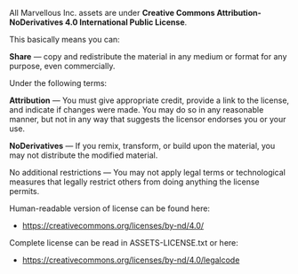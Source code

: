 All Marvellous Inc. assets are under **Creative Commons Attribution-NoDerivatives 4.0 International Public License**.

This basically means you can:

**Share** — copy and redistribute the material in any medium or format
for any purpose, even commercially.

Under the following terms:

**Attribution** — You must give appropriate credit, provide a link to the license, and indicate if changes were made. You may do so in any reasonable manner, but not in any way that suggests the licensor endorses you or your use.

**NoDerivatives** — If you remix, transform, or build upon the material, you may not distribute the modified material.

No additional restrictions — You may not apply legal terms or technological measures that legally restrict others from doing anything the license permits.

Human-readable version of license can be found here:

- https://creativecommons.org/licenses/by-nd/4.0/

Complete license can be read in ASSETS-LICENSE.txt or here:

- https://creativecommons.org/licenses/by-nd/4.0/legalcode
